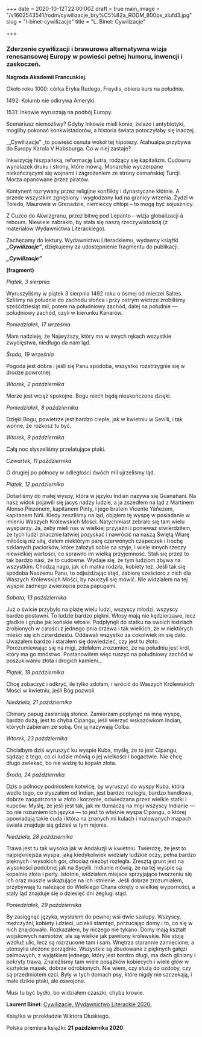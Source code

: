 +++
date = 2020-10-12T22:00:00Z
draft = true
main_image = "/v1602543541/rodm/cywilizacje_bry%C5%82a_RODM_800px_xlufd3.jpg"
slug = "l-binet-cywilizacje"
title = "L. Binet: Cywilizacje"

+++
### **Zderzenie cywilizacji i brawurowa alternatywna wizja renesansowej Europy w powieści pełnej humoru, inwencji i zaskoczeń.**

**Nagroda Akademii Francuskiej.**

Około roku 1000: córka Eryka Rudego, Freydis, obiera kurs na południe.

1492: Kolumb nie odkrywa Ameryki.

1531: Inkowie wyruszają na podbój Europy.

Scenariusz niemożliwy? Gdyby Inkowie mieli konie, żelazo i antybiotyki, mogliby pokonać konkwistadorów, a historia świata potoczyłaby się inaczej.

_„Cywilizacje” _to powieść osnuta wokół tej hipotezy. Atahualpa przybywa do Europy Karola V Habsburga. Co w niej zastaje?

Inkwizycję hiszpańską, reformację Lutra, rodzący się kapitalizm. Cudowny wynalazek druku i strony, które mówią. Monarchie wyczerpane niekończącymi się wojnami i zagrożeniem ze strony osmańskiej Turcji. Morza opanowane przez piratów.

Kontynent rozrywany przez religijne konflikty i dynastyczne kłótnie. A przede wszystkim zgnębiony i wygłodzony lud na granicy wrzenia. Żydzi w Toledo, Maurowie w Grenadzie, niemieccy chłopi – to mogą być sojusznicy.

Z Cuzco do Akwizgranu, przez bitwę pod Lepanto – wizja globalizacji à rebours. Niewiele zabrakło, by stała się naszą rzeczywistością (z materiałów Wydawnictwa Literackiego).

Zachęcamy do lektury. Wydawnictwu Literackiemu, wydawcy książki **_„Cywilizacje”_**, dziękujemy za udostępnienie fragmentu do publikacji.

**_„Cywilizacje”_**

**(fragment)**

_Piątek, 3 sierpnia_

Wyruszyliśmy w piątek 3 sierpnia 1492 roku o ósmej od mierzei Saltes. Szliśmy na południe do zachodu słońca i przy ostrym wietrze zrobiliśmy sześćdziesiąt mil, potem na południowy zachód, dalej na południe — południowy zachód, czyli w kierunku Kanarów.

_Poniedziałek, 17 września_

Mam nadzieję, że Najwyższy, który ma w swych rękach wszystkie zwycięstwa, niedługo da nam ląd.

_Środa, 19 września_

Pogoda jest dobra i jeśli się Panu spodoba, wszystko rozstrzygnie się w drodze powrotnej.

_Wtorek, 2 października_

Morze jest wciąż spokojne. Bogu niech będą nieskończone dzięki.

_Poniedziałek, 8 października_

Dzięki Bogu, powietrze jest bardzo ciepłe, jak w kwietniu w Sevilli, i tak wonne, że rozkosz tu być.

_Wtorek, 9 października_

Całą noc słyszeliśmy przelatujące ptaki.

_Czwartek, 11 października_

O drugiej po północy w odległości dwóch mil ujrzeliśmy ląd.

_Piątek, 12 października_

Dotarliśmy do małej wyspy, która w języku Indian nazywa się Guanahani. Na nasz widok pojawili się jacyś nadzy ludzie, a ja zszedłem na ląd z Martínem Alonso Pinzónem, kapitanem Pinty, i jego bratem Vicente Yáñezem, kapitanem Niñi. Kiedy zeszliśmy na ląd, objąłem tę wyspę w posiadanie w imieniu Waszych Królewskich Mości. Natychmiast zebrało się tam wielu wyspiarzy. Ja, żeby mieli nas w wielkiej przyjaźni i ponieważ stwierdziłem, że tych ludzi znacznie łatwiej pozyskać i nawrócić na naszą Świętą Wiarę miłością niż siłą, dałem niektórym parę czerwonych czapeczek i trochę szklanych paciorków, które założyli sobie na szyje, i wiele innych rzeczy niewielkiej wartości, co sprawiło im wielką przyjemność. Stali się przez to tak bardzo nasi, że to cudowne. Wydaje się, że tym ludziom zbywa na wszystkim. Chodzą nago, jak ich matka rodziła, kobiety też. Jeśli tak się spodoba Naszemu Panu, to odjeżdżając stąd, zabiorę sześcioro z nich dla Waszych Królewskich Mości, by nauczyli się mówić. Nie widziałem na tej wyspie żadnego zwierzęcia poza papugami.

_Sobota, 13 października_

Już o świcie przybyło na plażę wielu ludzi, wszyscy młodzi, wszyscy bardzo postawni. To ludzie bardzo piękni. Włosy mają nie kędzierzawe, lecz gładkie i grube jak końskie włosie. Podpłynęli do statku na swoich łodziach zrobionych w całości z jednego pnia drzewa i tak wielkich, że w niektórych mieści się ich czterdziestu. Oddawali wszystko za cokolwiek im się dało. Uważałem bardzo i starałem się dowiedzieć, czy jest tu złoto. Porozumiewając się na migi, zdołałem zrozumieć, że na południu jest król, który ma go mnóstwo. Postanowiłem więc ruszyć na południowy zachód w poszukiwaniu złota i drogich kamieni…

_Piątek, 19 października_

Chcę zobaczyć i odkryć, ile tylko zdołam, i wrócić do Waszych Królewskich Mości w kwietniu, jeśli Bóg pozwoli.

_Niedziela, 21 października_

Chmary papug zasłaniają słońce. Zamierzam popłynąć na inną wyspę, bardzo dużą, jest to chyba Cipangu, jeśli wierzyć wskazówkom Indian, których zabieram ze sobą. Oni ją nazywają Colba.

_Wtorek, 23 października_

Chciałbym dziś wyruszyć ku wyspie Kuba, myślę, że to jest Cipangu, sądząc z tego, co ci ludzie mówią o jej wielkości i bogactwie. Nie chcę długo zwlekać, bo nie widzę tu kopalń złota.

_Środa, 24 października_

Dziś o północy podniosłem kotwicę, by wyruszyć do wyspy Kuba, która wedle tego, co słyszałem od Indian, jest bardzo rozległa, bardzo handlowa, dobrze zaopatrzona w złoto i korzenie, odwiedzana przez wielkie statki i kupców. Myślę, że jeśli jest tak, jak mi tłumaczą na migi wszyscy Indianie — bo nie rozumiem ich języka — to jest to właśnie wyspa Cipangu, o której opowiadają takie cuda i która na znanych mi kulach i malowanych mapach świata znajduje się gdzieś w tym rejonie.

_Niedziela, 28 października_

Trawa jest tu tak wysoka jak w Andaluzji w kwietniu. Twierdzę, że jest to najpiękniejsza wyspa, jaką kiedykolwiek widziały ludzkie oczy, pełna bardzo pięknych i wysokich gór, chociaż niezbyt rozległa. Zresztą grunt jest na wysokości podobnej jak na Sycylii. Indianie mówią, że na tej wyspie są kopalnie złota i perły. Istotnie, widziałem miejsce sprzyjające tworzeniu się ich oraz muszle wskazujące na ich istnienie. Jeśli dobrze zrozumiałem, przybywają tu należące do Wielkiego Chana okręty o wielkiej wyporności, a stały ląd znajduje się o dziesięć dni żeglugi stąd.

_Poniedziałek, 29 października_

By zasięgnąć języka, wysłałem do pewnej wsi dwie szalupy. Wszyscy, mężczyźni, kobiety i dzieci, uciekli stamtąd, porzucając domy i to, co się w nich znajdowało. Rozkazałem, by niczego nie tykano. Domy mają kształt wojskowych namiotów, ale są wielkie jak pawilony królewskie. Nie stoją wzdłuż ulic, lecz są rozrzucone tam i sam. Wnętrza starannie zamiecione, a utensylia ułożone porządnie. Wszystkie są zbudowane z pięknych gałęzi palmowych, z wyjątkiem jednego, który jest bardzo długi, ma dach gliniany i pokryty trawą. Znaleźliśmy tam wiele posążków kobiecych i wiele głów w kształcie masek, dobrze odrobionych. Nie wiem, czy służą do ozdoby, czy są przedmiotem czci. Były w tych domach psy, które nigdy nie szczekają, i małe dzikie ptaki, ale oswojone.

Musi tu być bydło, bo widziałem czaszki, chyba krowie.

**Laurent Binet**: [Cywilizacje, Wydawnictwo Literackie 2020.](https://www.wydawnictwoliterackie.pl/ksiazka/5295/Cywilizacje----Laurent-Binet "https://www.wydawnictwoliterackie.pl/ksiazka/5295/Cywilizacje----Laurent-Binet")

Książka w przekładzie Wiktora Dłuskiego. 

Polska premiera książki: **21 października 2020**.